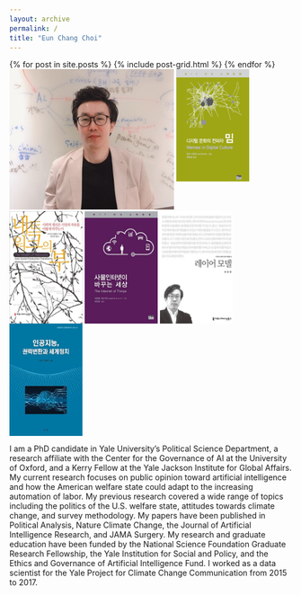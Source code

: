 ```yaml
---
layout: archive
permalink: /
title: "Eun Chang Choi"
---
```


<div class="tiles">
{% for post in site.posts %}
	{% include post-grid.html %}
{% endfor %}
</div><!-- /.tiles -->
<div style="width:100%">
<div>
 <img style="height:250px" src="images/profile.jpg">
 <a href="https://mitpress.mit.edu/books/memes-digital-culture"><img style="vertical-align:top;height:200px;width:130px;" src="images/book1.png"></a>
 <a href="http://www.aladin.co.kr/shop/wproduct.aspx?ItemId=55678098&start=slayer"><img style="vertical-align:top;height:200px;width:130px;" src="images/book2.jpg"></a>
 <a href="http://www.aladin.co.kr/shop/wproduct.aspx?ItemId=101505520"><img style="vertical-align:top;height:200px;width:130px;" src="images/book3.jpg"></a>
 <a href="http://www.aladin.co.kr/m/mproduct.aspx?ItemId=59460403"><img style="vertical-align:top;height:200px;width:130px;" src="images/book4.jpg"></a>
 <a href="http://www.aladin.co.kr/shop/wproduct.aspx?ItemId=152888650"><img style="vertical-align:top;height:200px;width:130px;" src="images/book5.jpg"></a>
</div>

I am a PhD candidate in Yale University’s Political Science Department, a research affiliate with the Center for the Governance of AI at the University of Oxford, and a Kerry Fellow at the Yale Jackson Institute for Global Affairs. My current research focuses on public opinion toward artificial intelligence and how the American welfare state could adapt to the increasing automation of labor. My previous research covered a wide range of topics including the politics of the U.S. welfare state, attitudes towards climate change, and survey methodology. My papers have been published in Political Analysis, Nature Climate Change, the Journal of Artificial Intelligence Research, and JAMA Surgery. My research and graduate education have been funded by the National Science Foundation Graduate Research Fellowship, the Yale Institution for Social and Policy, and the Ethics and Governance of Artificial Intelligence Fund. I worked as a data scientist for the Yale Project for Climate Change Communication from 2015 to 2017. 
</div>